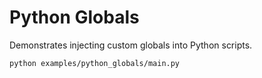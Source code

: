 # Python Globals

Demonstrates injecting custom globals into Python scripts.

```bash
python examples/python_globals/main.py
```
